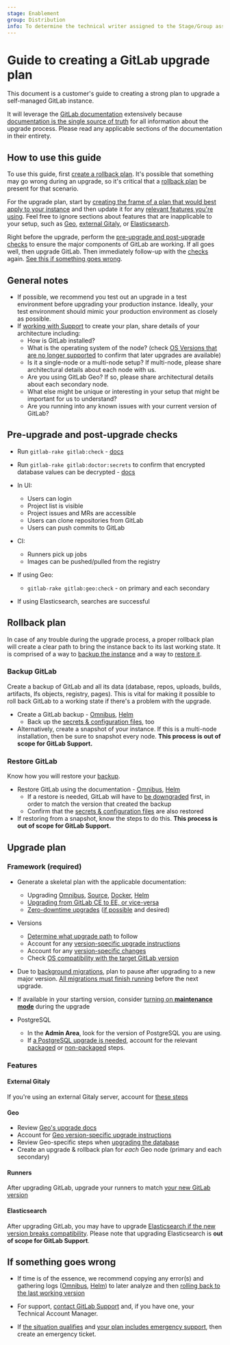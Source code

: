 ```yaml
---
stage: Enablement
group: Distribution
info: To determine the technical writer assigned to the Stage/Group associated with this page, see https://about.gitlab.com/handbook/engineering/ux/technical-writing/#assignments
---
```


# Guide to creating a GitLab upgrade plan

This document is a customer's guide to creating a strong plan to upgrade a self-managed GitLab instance.

It will leverage the [GitLab documentation](https://docs.gitlab.com/) extensively because [documentation is the single source of truth](../development/documentation/styleguide/index.md#documentation-is-the-single-source-of-truth-ssot) for all information about the upgrade process. Please read any applicable sections of the documentation in their entirety.

## How to use this guide

To use this guide, first [create a rollback plan](#rollback-plan). It's possible that something may go wrong during an upgrade, so it's critical that a [rollback plan](#rollback-plan) be present for that scenario.

For the upgrade plan, start by [creating the frame of a plan that would best apply to your instance](#framework-required) and then update it for any [relevant features you're using](#features). Feel free to ignore sections about features that are inapplicable to your setup, such as [Geo](#geo), [external Gitaly](#external-gitaly), or [Elasticsearch](#elasticsearch).

Right before the upgrade, perform the [pre-upgrade and post-upgrade checks](#pre-upgrade-and-post-upgrade-checks) to ensure the major components of GitLab are working. If all goes well, then upgrade GitLab. Then immediately follow-up with the [checks](#pre-upgrade-and-post-upgrade-checks) again. [See this if something goes wrong](#if-something-goes-wrong).

## General notes

- If possible, we recommend you test out an upgrade in a test environment before upgrading your production instance. Ideally, your test environment should mimic your production environment as closely as possible.
- If [working with Support](https://about.gitlab.com/support/scheduling-live-upgrade-assistance.html) to create your plan, share details of your architecture including:
  - How is GitLab installed?
  - What is the operating system of the node? (check [OS Versions that are no longer supported](https://docs.gitlab.com/omnibus/package-information/deprecated_os.html) to confirm that later upgrades are available)
  - Is it a single-node or a multi-node setup? If multi-node, please share architectural details about each node with us.
  - Are you using GitLab Geo? If so, please share architectural details about each secondary node.
  - What else might be unique or interesting in your setup that might be important for us to understand?
  - Are you running into any known issues with your current version of GitLab?

## Pre-upgrade and post-upgrade checks

  - Run `gitlab-rake gitlab:check` - [docs](../administration/raketasks/maintenance.md#check-gitlab-configuration)
  - Run `gitlab-rake gitlab:doctor:secrets` to confirm that encrypted database values can be decrypted - [docs](../administration/raketasks/doctor.md#verify-database-values-can-be-decrypted-using-the-current-secrets)

  - In UI:
    - Users can login
    - Project list is visible
    - Project issues and MRs are accessible
    - Users can clone repositories from GitLab
    - Users can push commits to GitLab

  - CI:
    - Runners pick up jobs
    - Images can be pushed/pulled from the registry

  - If using Geo:
    - `gitlab-rake gitlab:geo:check` - on primary and each secondary
  
  - If using Elasticsearch, searches are successful

## Rollback plan

In case of any trouble during the upgrade process, a proper rollback plan will create a clear path to bring the instance back to its last working state. It is comprised of a way to [backup the instance](#backup-gitlab) and a way to [restore it](#restore-gitlab).

### Backup GitLab

Create a backup of GitLab and all its data (database, repos, uploads, builds, artifacts, lfs objects, registry, pages). This is vital for making it possible to roll back GitLab to a working state if there's a problem with the upgrade.

- Create a GitLab backup - [Omnibus](../raketasks/backup_restore.md), [Helm](https://docs.gitlab.com/charts/backup-restore/index.html)
  - Back up the [secrets & configuration files](../raketasks/backup_restore.md#storing-configuration-files), too
- Alternatively, create a snapshot of your instance. If this is a multi-node installation, then be sure to snapshot every node. **This process is out of scope for GitLab Support.**

### Restore GitLab

Know how you will restore your [backup](#backup-gitlab).

- Restore GitLab using the documentation - [Omnibus](../raketasks/backup_restore.md), [Helm](https://docs.gitlab.com/charts/backup-restore/index.html)
  - If a restore is needed, GitLab will have to [be downgraded](https://docs.gitlab.com/omnibus/update/#downgrade) first, in order to match the version that created the backup
  - Confirm that the [secrets & configuration files](../raketasks/backup_restore.md#storing-configuration-files) are also restored
- If restoring from a snapshot, know the steps to do this. **This process is out of scope for GitLab Support.**

## Upgrade plan

### Framework (required)

- Generate a skeletal plan with the applicable documentation:
  - Upgrading [Omnibus](index.md#linux-packages-omnibus-gitlab), [Source](index.md#installation-from-source), [Docker](index.md#installation-using-docker), [Helm](index.md#installation-using-helm)
  - [Upgrading from GitLab CE to EE, or vice-versa](https://docs.gitlab.com/omnibus/update/#update-community-edition-to-enterprise-edition)
  - [Zero-downtime upgrades](https://docs.gitlab.com/omnibus/update/#zero-downtime-updates) ([if possible](index.md#upgrading-without-downtime) and desired)

- Versions
  - [Determine what upgrade path](index.md#upgrade-paths) to follow
  - Account for any [version-specific upgrade instructions](index.md#version-specific-upgrading-instructions)
  - Account for any [version-specific changes](https://docs.gitlab.com/omnibus/update/#version-specific-changes)
  - Check [OS compatibility with the target GitLab version](https://docs.gitlab.com/omnibus/package-information/deprecated_os.html)

- Due to [background migrations](https://docs.gitlab.com/omnibus/update/#background-migrations), plan to pause after upgrading to a new major version. [All migrations must finish running](index.md#checking-for-background-migrations-before-upgrading) before the next upgrade.

- If available in your starting version, consider [turning on **maintenance mode**](../administration/maintenance_mode/) during the upgrade

- PostgreSQL
  - In the **Admin Area**, look for the version of PostgreSQL you are using.
  - If [a PostgreSQL upgrade is needed](https://docs.gitlab.com/omnibus/package-information/postgresql_versions.html), account for the relevant [packaged](https://docs.gitlab.com/omnibus/settings/database.html#upgrade-packaged-postgresql-server) or [non-packaged](https://docs.gitlab.com/omnibus/settings/database.html#upgrade-a-non-packaged-postgresql-database) steps.

### Features

#### External Gitaly

If you're using an external Gitaly server, account for [these steps](https://docs.gitlab.com/omnibus/update/#upgrade-gitaly-servers)

#### Geo

- Review [Geo's upgrade docs](../administration/geo/replication/updating_the_geo_nodes.md)
- Account for [Geo version-specific upgrade instructions](../administration/geo/replication/version_specific_updates.md)
- Review Geo-specific steps when [upgrading the database](https://docs.gitlab.com/omnibus/settings/database.html#upgrading-a-geo-instance)
- Create an upgrade & rollback plan for _each_ Geo node (primary and each secondary)

#### Runners

After upgrading GitLab, upgrade your runners to match [your new GitLab version](https://docs.gitlab.com/runner/#gitlab-runner-versions)

#### Elasticsearch

After upgrading GitLab, you may have to upgrade [Elasticsearch if the new version breaks compatibility](../integration/elasticsearch.md#version-requirements). Please note that upgrading Elasticsearch is **out of scope for GitLab Support**.

## If something goes wrong

- If time is of the essence, we recommend copying any error(s) and gathering logs ([Omnibus](https://gitlab.com/gitlab-com/support/toolbox/gitlabsos), [Helm](https://gitlab.com/gitlab-com/support/toolbox/kubesos/)) to later analyze and then [rolling back to the last working version](#rollback-plan)

- For support, [contact GitLab Support](https://support.gitlab.com) and, if you have one, your Technical Account Manager.

- If [the situation qualifies](https://about.gitlab.com/support/#definitions-of-support-impact) and [your plan includes emergency support](https://about.gitlab.com/support/#priority-support), then create an emergency ticket.
